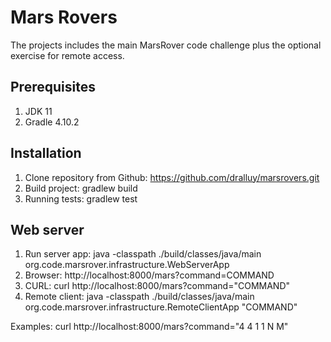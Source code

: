 # Mars Rovers 
The projects includes the main MarsRover code challenge plus the optional
exercise for remote access.

## Prerequisites

1. JDK 11
2. Gradle 4.10.2

## Installation

1. Clone repository from Github: https://github.com/dralluy/marsrovers.git
2. Build project: gradlew build
2. Running tests: gradlew test


## Web server
1. Run server app: java -classpath ./build/classes/java/main org.code.marsrover.infrastructure.WebServerApp
2. Browser:  http://localhost:8000/mars?command=COMMAND
3. CURL: curl http://localhost:8000/mars?command="COMMAND"
4. Remote client: java -classpath ./build/classes/java/main org.code.marsrover.infrastructure.RemoteClientApp "COMMAND"

Examples:
curl http://localhost:8000/mars?command="4 4 1 1 N M"